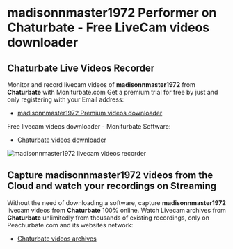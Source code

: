 # madisonnmaster1972 Performer on Chaturbate - Free LiveCam videos downloader

## Chaturbate Live Videos Recorder

Monitor and record livecam videos of **madisonnmaster1972** from **Chaturbate** with Moniturbate.com
Get a premium trial for free by just and only registering with your Email address:
* [madisonnmaster1972 Premium videos downloader](https://moniturbate.com/request-demo-licence-key.html)

Free livecam videos downloader - Moniturbate Software:
* [Chaturbate videos downloader](https://moniturbate.com/moniturbate-download-software.html)

![madisonnmaster1972 livecam videos recorder](https://peachurnet.com/templates/moniturbate-software.png)


## Capture madisonnmaster1972 videos from the Cloud and watch your recordings on Streaming

Without the need of downloading a software, capture **madisonnmaster1972** livecam videos from **Chaturbate** 100% online.
Watch Livecam archives from **Chaturbate** unlimitedly from thousands of existing recordings, only on Peachurbate.com and its websites network:
* [Chaturbate videos archives](https://peachurnet.com/)